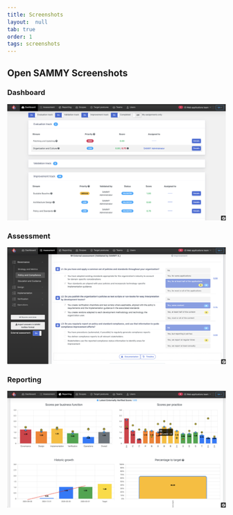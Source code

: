 ```yaml
---
title: Screenshots
layout:  null
tab: true
order: 1
tags: screenshots
---
```


## Open SAMMY Screenshots

### Dashboard
![Dashboard Screenshot](/assets/images/dashboard.png)

### Assessment
![Assessments Screenshot](/assets/images/assessment.png)

### Reporting
![Reporting Screenshot](/assets/images/reporting.png)